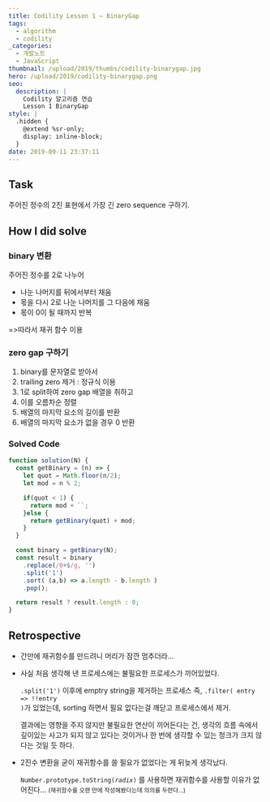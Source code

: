 ```yaml
---
title: Codility Lesson 1 — BinaryGap
tags:
  - algorithm
  - codility
_categories:
  - 개발노트
  - JavaScript
thumbnail: /upload/2019/thumbs/codility-binarygap.jpg
hero: /upload/2019/codility-binarygap.png
seo:
  description: |
    Codility 알고리즘 연습
    Lesson 1 BinaryGap
style: |
  .hidden {
    @extend %sr-only;
    display: inline-block;
  }
date: 2019-09-11 23:37:11
---
```


## Task

주어진 정수의 2진 표현에서 가장 긴 zero sequence 구하기.

## How I did solve

### binary 변환

주어진 정수를 2로 나누어
- 나눈 나머지를 뒤에서부터 채움
- 몫을 다시 2로 나눈 나머지를 그 다음에 채움
- 몫이 0이 될 때까지 반복

<span role="text"><span aria-hidden="true">=></span><span class="hidden">따라서</span></span>
재귀 함수 이용

### zero gap 구하기

1. binary를 문자열로 받아서
2. trailing zero 제거
  : 정규식 이용
3. 1로 split하여 zero gap 배열을 취하고
5. 이를 오름차순 정렬
6. 배열의 마지막 요소의 길이를 반환
7. 배열의 마지막 요소가 없을 경우 0 반환

### Solved Code

```javascript
function solution(N) {
  const getBinary = (n) => {
    let quot = Math.floor(n/2);
    let mod = n % 2;

    if(quot < 1) {
      return mod + ``;
    }else {
      return getBinary(quot) + mod;
    }
  }

  const binary = getBinary(N);
  const result = binary
    .replace(/0+$/g, '')
    .split('1')
    .sort( (a,b) => a.length - b.length )
    .pop();

  return result ? result.length : 0;
}
```

## Retrospective

- 간만에 재귀함수를 만드려니 머리가 잠깐 멈추더라...

- 사실 처음 생각해 낸 프로세스에는 불필요한 프로세스가 끼어있었다.

  <code class="language-javascript">.split('1')</code> 이후에 emptry string을
  제거하는 프로세스 즉,
  <code class="language-javascript">.filter( entry => !!entry )</code>가 있었는데,
  sorting 하면서 필요 없다는걸 깨닫고 프로세스에서 제거.

  결과에는 영향을 주지 않지만 불필요한 연산이 끼어든다는 건, 생각의 흐름 속에서 깊이있는
  사고가 되지 않고 있다는 것이거나 한 번에 생각할 수 있는 청크가 크지 않다는 것일 듯 하다.

- 2진수 변환을 굳이 재귀함수를 쓸 필요가 없었다는 게 뒤늦게 생각났다.

  <code class="language-javascript">Number.prototype.toString(<i>radix</i>)</code>
  를 사용하면 재귀함수를 사용할 이유가 없어진다...
  <small>(재귀함수를 오랜 만에 작성해봤다는데 의의를 두련다...)</small>